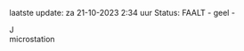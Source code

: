 laatste update: 
za 21-10-2023  2:34   uur 
Status: FAALT - geel - 
<div class="service R">J</div><div class="service Y">microstation</div>